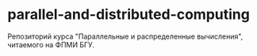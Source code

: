 # parallel-and-distributed-computing
Репозиторий курса "Параллельные и распределенные вычисления", читаемого на ФПМИ БГУ.
